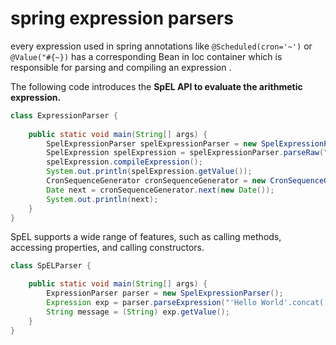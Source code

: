 # spring expression parsers
every expression used in spring annotations like `@Scheduled(cron='~')` or `@Value("#{~})`
has a corresponding Bean in Ioc container which is responsible for parsing and compiling an expression .

The following code introduces the **SpEL API to evaluate the arithmetic expression.**

```java
class ExpressionParser {
    
    public static void main(String[] args) {
        SpelExpressionParser spelExpressionParser = new SpelExpressionParser();
        SpelExpression spelExpression = spelExpressionParser.parseRaw("5*17");
        spelExpression.compileExpression();
        System.out.println(spelExpression.getValue());
        CronSequenceGenerator cronSequenceGenerator = new CronSequenceGenerator("0 */30 * * * ?");
        Date next = cronSequenceGenerator.next(new Date());
        System.out.println(next);
    }
}
```
SpEL supports a wide range of features, such as calling methods, accessing properties, and calling constructors.
```Java
class SpELParser {

    public static void main(String[] args) {
        ExpressionParser parser = new SpelExpressionParser();
        Expression exp = parser.parseExpression("'Hello World'.concat('!')");
        String message = (String) exp.getValue();
    }
}
```

